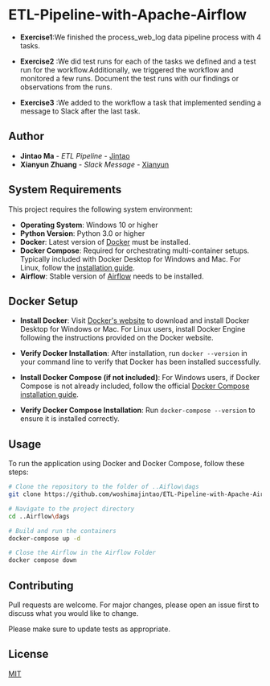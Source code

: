 # ETL-Pipeline-with-Apache-Airflow
- **Exercise1**:We finished the process_web_log data pipeline process with 4 tasks.

- **Exercise2** :We did test runs for each of the tasks we defined and a test run for the workflow.Additionally, we triggered the workflow and monitored a few runs. Document the test runs with our findings or observations from the runs.

- **Exercise3** :We added to the workflow a task that implemented sending a message to Slack after the last task.

## Author

- **Jintao Ma** - *ETL Pipeline* - [Jintao](https://github.com/woshimajintao)
- **Xianyun Zhuang** - *Slack Message* - [Xianyun](https://github.com/zhuangxianyun)

## System Requirements

This project requires the following system environment:
- **Operating System**: Windows 10 or higher
- **Python Version**: Python 3.0 or higher
- **Docker**: Latest version of [Docker](https://www.docker.com/products/docker-desktop) must be installed.
- **Docker Compose**: Required for orchestrating multi-container setups. Typically included with Docker Desktop for Windows and Mac. For Linux, follow the [installation guide](https://docs.docker.com/compose/install/).
- **Airflow**: Stable version of [Airflow](https://airflow.apache.org/docs/apache-airflow/2.7.3/docker-compose.yaml) needs to be installed.

## Docker Setup

- **Install Docker**: Visit [Docker's website](https://www.docker.com/products/docker-desktop) to download and install Docker Desktop for Windows or Mac. For Linux users, install Docker Engine following the instructions provided on the Docker website.

- **Verify Docker Installation**: After installation, run `docker --version` in your command line to verify that Docker has been installed successfully.

- **Install Docker Compose (if not included)**: For Windows users, if Docker Compose is not already included, follow the official [Docker Compose installation guide](https://docs.docker.com/compose/install/).

- **Verify Docker Compose Installation**: Run `docker-compose --version` to ensure it is installed correctly.


## Usage
To run the application using Docker and Docker Compose, follow these steps:


```bash
# Clone the repository to the folder of ..Aiflow\dags
git clone https://github.com/woshimajintao/ETL-Pipeline-with-Apache-Airflow.git specific_folder_Airflow\dags

# Navigate to the project directory
cd ..Airflow\dags

# Build and run the containers
docker-compose up -d

# Close the Airflow in the Airflow Folder
docker compose down
```


## Contributing

Pull requests are welcome. For major changes, please open an issue first
to discuss what you would like to change.

Please make sure to update tests as appropriate.

## License

[MIT](https://choosealicense.com/licenses/mit/)
